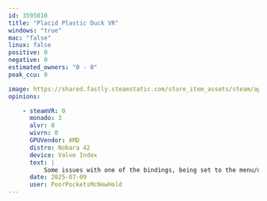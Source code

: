 ```yaml
---
id: 3595010
title: "Placid Plastic Duck VR"
windows: "true"
mac: "false"
linux: false
positive: 0
negative: 0
estimated_owners: "0 - 0"
peak_ccu: 0

image: https://shared.fastly.steamstatic.com/store_item_assets/steam/apps/3595010/e7ea2986b95d68a3f288fd293ef3a3a2aa374fd7/header.jpg?t=1746806455
opinions:

    - steamVR: 0
      monado: 3
      alvr: 0
      wivrn: 0
      GPUVendor: AMD
      distro: Nobara 42
      device: Valve Index
      text: |
          Some issues with one of the bindings, being set to the menu/option button, not working for me in-game. Other than that, everything works fine !
      date: 2025-07-09
      user: PoorPocketsMcNewHold
---
```


